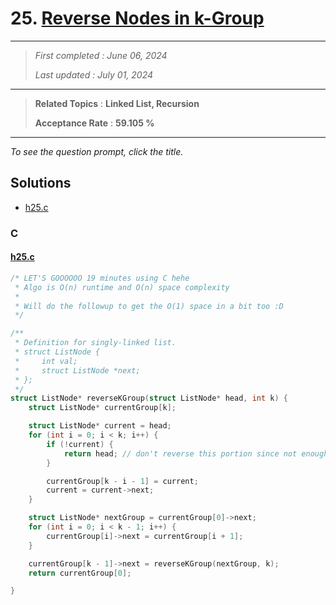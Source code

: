 # 25. [Reverse Nodes in k-Group](<https://leetcode.com/problems/reverse-nodes-in-k-group>)

------

> *First completed : June 06, 2024*
>
> *Last updated : July 01, 2024*


------

> **Related Topics** : **Linked List, Recursion**
>
> **Acceptance Rate** : **59.105 %**


------

*To see the question prompt, click the title.*

## Solutions

- [h25.c](<../my-submissions/h25.c>)
### C
#### [h25.c](<../my-submissions/h25.c>)
```C
/* LET'S GOOOOOO 19 minutes using C hehe
 * Algo is O(n) runtime and O(n) space complexity
 * 
 * Will do the followup to get the O(1) space in a bit too :D
 */

/**
 * Definition for singly-linked list.
 * struct ListNode {
 *     int val;
 *     struct ListNode *next;
 * };
 */
struct ListNode* reverseKGroup(struct ListNode* head, int k) {
    struct ListNode* currentGroup[k];

    struct ListNode* current = head;
    for (int i = 0; i < k; i++) {
        if (!current) {
            return head; // don't reverse this portion since not enough vals
        }

        currentGroup[k - i - 1] = current;
        current = current->next;
    }

    struct ListNode* nextGroup = currentGroup[0]->next;
    for (int i = 0; i < k - 1; i++) {
        currentGroup[i]->next = currentGroup[i + 1];
    }

    currentGroup[k - 1]->next = reverseKGroup(nextGroup, k);
    return currentGroup[0];

}
```

